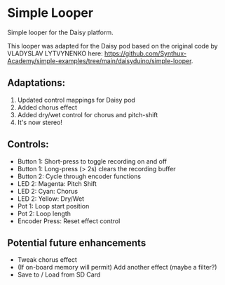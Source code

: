 # Simple Looper

Simple looper for the Daisy platform.

This looper was adapted for the Daisy pod based on the original code by VLADYSLAV LYTVYNENKO here: https://github.com/Synthux-Academy/simple-examples/tree/main/daisyduino/simple-looper.

## Adaptations:

1. Updated control mappings for Daisy pod
2. Added chorus effect
3. Added dry/wet control for chorus and pitch-shift
4. It's now stereo!

## Controls:

- Button 1: Short-press to toggle recording on and off
- Button 1: Long-press (> 2s) clears the recording buffer
- Button 2: Cycle through encoder functions
- LED 2: Magenta: Pitch Shift
- LED 2: Cyan: Chorus
- LED 2: Yellow: Dry/Wet
- Pot 1: Loop start position
- Pot 2: Loop length
- Encoder Press: Reset effect control

## Potential future enhancements

- Tweak chorus effect
- (If on-board memory will permit) Add another effect (maybe a filter?)
- Save to / Load from SD Card